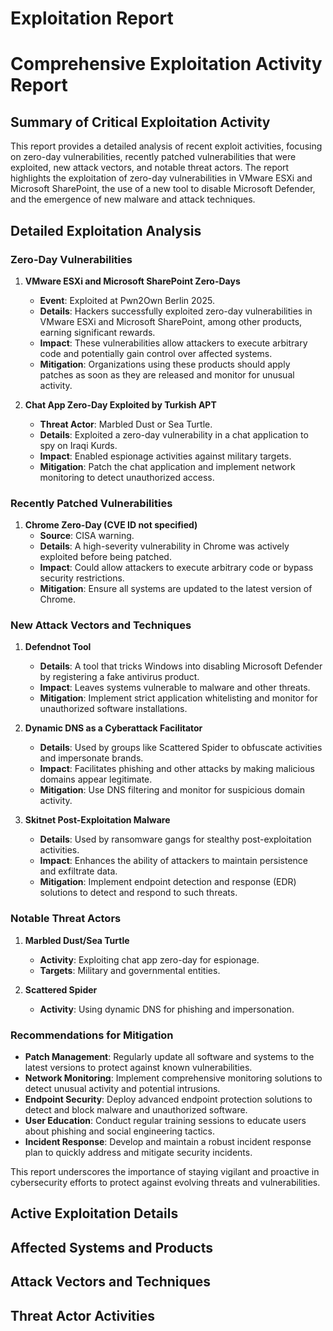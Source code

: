 # Exploitation Report

# Comprehensive Exploitation Activity Report

## Summary of Critical Exploitation Activity

This report provides a detailed analysis of recent exploit activities, focusing on zero-day vulnerabilities, recently patched vulnerabilities that were exploited, new attack vectors, and notable threat actors. The report highlights the exploitation of zero-day vulnerabilities in VMware ESXi and Microsoft SharePoint, the use of a new tool to disable Microsoft Defender, and the emergence of new malware and attack techniques.

## Detailed Exploitation Analysis

### Zero-Day Vulnerabilities

1. **VMware ESXi and Microsoft SharePoint Zero-Days**
   - **Event**: Exploited at Pwn2Own Berlin 2025.
   - **Details**: Hackers successfully exploited zero-day vulnerabilities in VMware ESXi and Microsoft SharePoint, among other products, earning significant rewards.
   - **Impact**: These vulnerabilities allow attackers to execute arbitrary code and potentially gain control over affected systems.
   - **Mitigation**: Organizations using these products should apply patches as soon as they are released and monitor for unusual activity.

2. **Chat App Zero-Day Exploited by Turkish APT**
   - **Threat Actor**: Marbled Dust or Sea Turtle.
   - **Details**: Exploited a zero-day vulnerability in a chat application to spy on Iraqi Kurds.
   - **Impact**: Enabled espionage activities against military targets.
   - **Mitigation**: Patch the chat application and implement network monitoring to detect unauthorized access.

### Recently Patched Vulnerabilities

1. **Chrome Zero-Day (CVE ID not specified)**
   - **Source**: CISA warning.
   - **Details**: A high-severity vulnerability in Chrome was actively exploited before being patched.
   - **Impact**: Could allow attackers to execute arbitrary code or bypass security restrictions.
   - **Mitigation**: Ensure all systems are updated to the latest version of Chrome.

### New Attack Vectors and Techniques

1. **Defendnot Tool**
   - **Details**: A tool that tricks Windows into disabling Microsoft Defender by registering a fake antivirus product.
   - **Impact**: Leaves systems vulnerable to malware and other threats.
   - **Mitigation**: Implement strict application whitelisting and monitor for unauthorized software installations.

2. **Dynamic DNS as a Cyberattack Facilitator**
   - **Details**: Used by groups like Scattered Spider to obfuscate activities and impersonate brands.
   - **Impact**: Facilitates phishing and other attacks by making malicious domains appear legitimate.
   - **Mitigation**: Use DNS filtering and monitor for suspicious domain activity.

3. **Skitnet Post-Exploitation Malware**
   - **Details**: Used by ransomware gangs for stealthy post-exploitation activities.
   - **Impact**: Enhances the ability of attackers to maintain persistence and exfiltrate data.
   - **Mitigation**: Implement endpoint detection and response (EDR) solutions to detect and respond to such threats.

### Notable Threat Actors

1. **Marbled Dust/Sea Turtle**
   - **Activity**: Exploiting chat app zero-day for espionage.
   - **Targets**: Military and governmental entities.

2. **Scattered Spider**
   - **Activity**: Using dynamic DNS for phishing and impersonation.

### Recommendations for Mitigation

- **Patch Management**: Regularly update all software and systems to the latest versions to protect against known vulnerabilities.
- **Network Monitoring**: Implement comprehensive monitoring solutions to detect unusual activity and potential intrusions.
- **Endpoint Security**: Deploy advanced endpoint protection solutions to detect and block malware and unauthorized software.
- **User Education**: Conduct regular training sessions to educate users about phishing and social engineering tactics.
- **Incident Response**: Develop and maintain a robust incident response plan to quickly address and mitigate security incidents.

This report underscores the importance of staying vigilant and proactive in cybersecurity efforts to protect against evolving threats and vulnerabilities.

## Active Exploitation Details



## Affected Systems and Products



## Attack Vectors and Techniques



## Threat Actor Activities

 